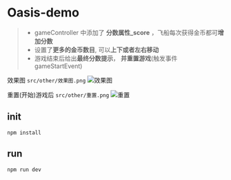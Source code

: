 # Oasis-demo

> - gameController 中添加了 **分数属性\_score** ，飞船每次获得金币都可**增加分数**
> - 设置了**更多的金币数目**, 可以**上下或者左右移动**
> - 游戏结束后给出**最终分数提示**， **并重置游戏**(触发事件 gameStartEvent)

效果图 `src/other/效果图.png` ![效果图](https://s3.ax1x.com/2021/01/26/svYsRs.png)

重置(开始)游戏后 `src/other/重置.png` ![重置](https://s3.ax1x.com/2021/01/26/svYrGj.png)

## init

```
npm install
```

## run

```
npm run dev
```
